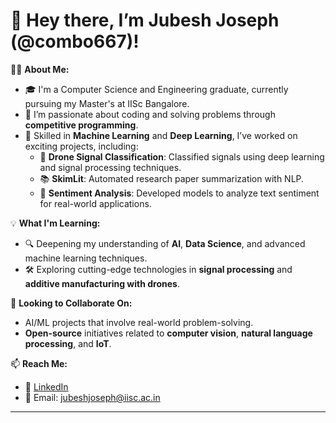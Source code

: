 # 👋 Hey there, I’m Jubesh Joseph (@combo667)!

👨‍💻 **About Me:**
- 🎓 I'm a Computer Science and Engineering graduate, currently pursuing my Master's at IISc Bangalore.
- 🧠 I’m passionate about coding and solving problems through **competitive programming**.
- 🤖 Skilled in **Machine Learning** and **Deep Learning**, I’ve worked on exciting projects, including:
  - 🚀 **Drone Signal Classification**: Classified signals using deep learning and signal processing techniques.
  - 📚 **SkimLit**: Automated research paper summarization with NLP.
  - 💬 **Sentiment Analysis**: Developed models to analyze text sentiment for real-world applications.

💡 **What I'm Learning:**
- 🔍 Deepening my understanding of **AI**, **Data Science**, and advanced machine learning techniques.
- 🛠 Exploring cutting-edge technologies in **signal processing** and **additive manufacturing with drones**.

🤝 **Looking to Collaborate On:**
- AI/ML projects that involve real-world problem-solving.
- **Open-source** initiatives related to **computer vision**, **natural language processing**, and **IoT**.

📫 **Reach Me:**
- 💼 [LinkedIn](www.linkedin.com/in/jubesh-joseph-964705273)
- 📧 Email: [jubeshjoseph@iisc.ac.in](mailto:jubeshjoseph@iisc.ac.in)

---

<!---
combo667/combo667 is a ✨ special ✨ repository because its `README.md` (this file) appears on your GitHub profile.
You can click the Preview link to take a look at your changes.
--->
